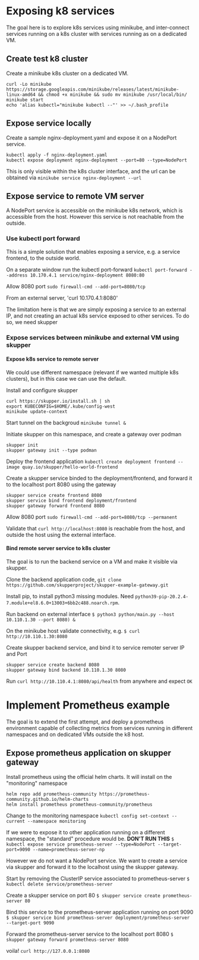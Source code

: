# Exposing k8 services

The goal here is to explore k8s services using minikube, and inter-connect services running on a k8s cluster with services running as on a dedicated VM.

## Create test k8 cluster

Create a minikube k8s cluster on a dedicated VM.

```
curl -Lo minikube https://storage.googleapis.com/minikube/releases/latest/minikube-linux-amd64 && chmod +x minikube && sudo mv minikube /usr/local/bin/
minikube start
echo 'alias kubectl="minikube kubectl --"' >> ~/.bash_profile
```

## Expose service locally

Create a sample nginx-deployment.yaml and expose it on a NodePort service. 
```
kubectl apply -f nginx-deployment.yaml
kubectl expose deployment nginx-deployment --port=80 --type=NodePort
```

This is only visible within the k8s cluster interface, and the url can be obtained via `minikube service nginx-deployment --url`

## Expose service to remote VM server

A NodePort service is accessible on the minikube k8s network, which is accessible from the host. However this service is not reachable from the outside.

### Use kubectl port forward

This is a simple solution that enables exposing a service, e.g. a service frontend, to the outside world.

On a separate window run the kubectl port-forward `kubectl port-forward --address 10.170.4.1 service/nginx-deployment 8080:80`

Allow 8080 port `sudo firewall-cmd --add-port=8080/tcp`

From an external server, 'curl 10.170.4.1:8080'

The limitation here is that we are simply exposing a service to an external IP, and not creating an actual k8s service exposed to other services. To do so, we need skupper

### Expose services between minikube and external VM using skupper

#### **Expose k8s service to remote server**

We could use different namespace (relevant if we wanted multiple k8s clusters), but in this case we can use the default.

Install and configure skupper
```
curl https://skupper.io/install.sh | sh
export KUBECONFIG=$HOME/.kube/config-west
minikube update-context
```

Start tunnel on the backgroud `minikube tunnel &`

Initiate skupper on this namespace, and create a gateway over podman
```
skupper init
skupper gateway init --type podman
```

Deploy the frontend application `kubectl create deployment frontend --image quay.io/skupper/hello-world-frontend`

Create a skupper service binded to the deployment/frontend, and forward it to the localhost port 8080 using the gateway
```
skupper service create frontend 8080
skupper service bind frontend deployment/frontend
skupper gateway forward frontend 8080
```

Allow 8080 port `sudo firewall-cmd --add-port=8080/tcp --permanent`

Validate that `curl http://localhost:8080` is reachable from the host, and outside the host using the external interface.

#### **Bind remote server service to k8s cluster**

The goal is to run the backend service on a VM and make it visible via skupper.

Clone the backend application code, `git clone https://github.com/skupperproject/skupper-example-gateway.git`

Install pip, to install python3 missing modules. Need `python39-pip-20.2.4-7.module+el8.6.0+13003+6bb2c488.noarch.rpm`.

Run backend on external interface `$ python3 python/main.py --host 10.110.1.30 --port 8080) &`

On the minikube host validate connectivity, e.g.  `$ curl http://10.110.1.30:8080`

Create skupper backend service, and bind it to service remoter server IP and Port

```
skupper service create backend 8080
skupper gateway bind backend 10.110.1.30 8080
```

Run `curl http://10.110.4.1:8080/api/health` from anywhere and expect `OK`


# Implement Prometheus example

The goal is to extend the first attempt, and deploy a prometheus environment capable of collecting metrics from services running in different namespaces and on dedicated VMs outside the k8 host.

## Expose prometheus application on skupper gateway

Install prometheus using the official helm charts. It will install on the "monitoring" namespace
```
helm repo add prometheus-community https://prometheus-community.github.io/helm-charts
helm install prometheus prometheus-community/prometheus
```

Change to the monitoring namespace `kubectl config set-context --current --namespace monitoring`

If we were to expose it to other application running on a different namespace, the "standard" procedure would be. **DON'T RUN THIS**
`$ kubectl expose service prometheus-server --type=NodePort --target-port=9090 --name=prometheus-server-np`

However we do not want a NodePort service. We want to create a service via skupper and forward it to the localhost using the skupper gateway.

Start by removing the ClusterIP service associated to prometheus-server
`$ kubectl delete service/prometheus-server`

Create a skupper service on port 80
`$ skupper service create prometheus-server 80`

Bind this service to the prometheus-server application running on port 9090
`$ skupper service bind prometheus-server deployment/prometheus-server --target-port 9090`

Forward the prometheus-server service to the localhost port 8080
`$ skupper gateway forward prometheus-server 8080`

voila! `curl http://127.0.0.1:8080`
